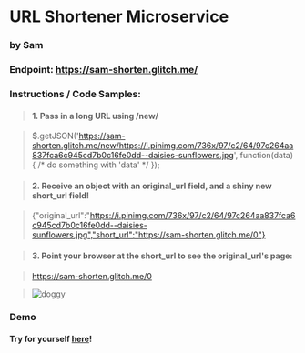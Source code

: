 # URL Shortener Microservice
### by Sam
### Endpoint: https://sam-shorten.glitch.me/ 
### Instructions / Code Samples:

> #### 1. Pass in a long URL using /new/

> $.getJSON('https://sam-shorten.glitch.me/new/https://i.pinimg.com/736x/97/c2/64/97c264aa837fca6c945cd7b0c16fe0dd--daisies-sunflowers.jpg', function(data) {
  /* do something with 'data' */
});
   

> #### 2. Receive an object with an original_url field, and a shiny new short_url field!

> {"original_url":"https://i.pinimg.com/736x/97/c2/64/97c264aa837fca6c945cd7b0c16fe0dd--daisies-sunflowers.jpg","short_url":"https://sam-shorten.glitch.me/0"}

> #### 3. Point your browser at the short_url to see the original_url's page:

> https://sam-shorten.glitch.me/0

> ![doggy](https://sam-shorten.glitch.me/0)

### Demo

#### Try for yourself [here](https://codepen.io/sefields/pen/qXeBER)!